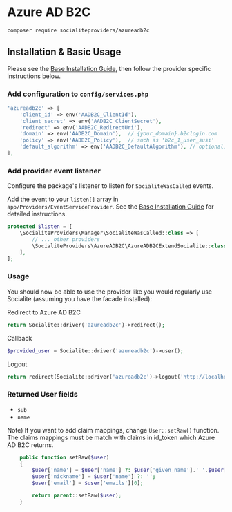 # Azure AD B2C

```bash
composer require socialiteproviders/azureadb2c
```

## Installation & Basic Usage

Please see the [Base Installation Guide](https://socialiteproviders.com/usage/), then follow the provider specific instructions below.

### Add configuration to `config/services.php`

```php
'azureadb2c' => [
    'client_id' => env('AADB2C_ClientId'),
    'client_secret' => env('AADB2C_ClientSecret'),
    'redirect' => env('AADB2C_RedirectUri'),
    'domain' => env('AADB2C_Domain'),  // {your_domain}.b2clogin.com
    'policy' => env('AADB2C_Policy'),  // such as 'b2c_1_user_susi'
    'default_algorithm' => env('AADB2C_DefaultAlgorithm'), // optional, decoding algorithm JWK key such as 'RS256'
],
```

### Add provider event listener

Configure the package's listener to listen for `SocialiteWasCalled` events.

Add the event to your `listen[]` array in `app/Providers/EventServiceProvider`. See the [Base Installation Guide](https://socialiteproviders.com/usage/) for detailed instructions.

```php
protected $listen = [
    \SocialiteProviders\Manager\SocialiteWasCalled::class => [
        // ... other providers
        \SocialiteProviders\AzureADB2C\AzureADB2CExtendSocialite::class.'@handle',
    ],
];
```

### Usage

You should now be able to use the provider like you would regularly use Socialite (assuming you have the facade installed):

Redirect to Azure AD B2C
```php
return Socialite::driver('azureadb2c')->redirect();
```

Callback
```php
$provided_user = Socialite::driver('azureadb2c')->user();
```

Logout
```php
return redirect(Socialite::driver('azureadb2c')->logout('http://localhost'));
```

### Returned User fields

- ``sub``
- ``name``

Note) If you want to add claim mappings, change `User::setRaw()` function. The claims mappings must be match with claims in id_token which Azure AD B2C returns.
```php
    public function setRaw($user)
    {
        $user['name'] = $user['name'] ?: $user['given_name'].' '.$user['family_name'];
        $user['nickname'] = $user['name'] ?: '';
        $user['email'] = $user['emails'][0];

        return parent::setRaw($user);
    }
```
